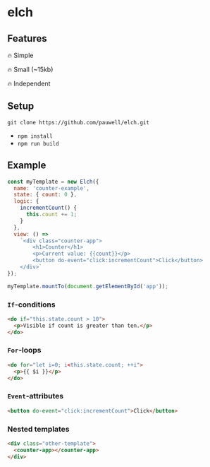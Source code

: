 # elch

## Features

:fire: Simple

:fire: Small (~15kb)

:fire: Independent

## Setup

`git clone https://github.com/pauwell/elch.git`

- `npm install`
- `npm run build`

## Example

```js
const myTemplate = new Elch({
  name: 'counter-example',
  state: { count: 0 },
  logic: {
    incrementCount() {
      this.count += 1;
    }
  },
  view: () =>
    `<div class="counter-app">
        <h1>Counter</h1>
        <p>Current value: {{count}}</p>
        <button do-event="click:incrementCount">Click</button>
    </div>`
});

myTemplate.mountTo(document.getElementById('app'));
```

### `If`-conditions

```html
<do if="this.state.count > 10">
  <p>Visible if count is greater than ten.</p>
</do>
```

### `For`-loops

```html
<do for="let i=0; i<this.state.count; ++i">
  <p>{{ $i }}</p>
</do>
```

### `Event`-attributes

```html
<button do-event="click:incrementCount">Click</button>
```

### Nested templates

```html
<div class="other-template">
  <counter-app></counter-app>
</div>
```
